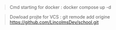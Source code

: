 > Cmd starting for docker :
docker compose up -d

> Dowload projte for VCS :
git remode add origine https://github.com/LincolmsDev/school.git
